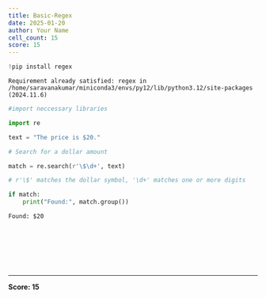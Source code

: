 ```yaml
---
title: Basic-Regex
date: 2025-01-20
author: Your Name
cell_count: 15
score: 15
---
```


```python
!pip install regex
```

    Requirement already satisfied: regex in /home/saravanakumar/miniconda3/envs/py12/lib/python3.12/site-packages (2024.11.6)



```python
#import neccessary libraries
```


```python
import re
```


```python
text = "The price is $20."
```


```python
# Search for a dollar amount
```


```python
match = re.search(r'\$\d+', text)
```


```python
# r'\$' matches the dollar symbol, '\d+' matches one or more digits
```


```python
if match:
    print("Found:", match.group())
```

    Found: $20



```python

```


```python

```


```python

```


```python

```


```python

```


```python

```


```python

```


---
**Score: 15**
